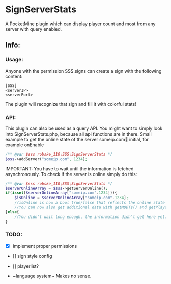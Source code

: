 # SignServerStats
A PocketMine plugin which can display player count and most from any server with query enabled.

## Info:
### Usage:
Anyone with the permission SSS.signs can create a sign with the following content:
```
[SSS]
<serverIP>
<serverPort>
```

The plugin will recognize that sign and fill it with colorful stats!

### API:
This plugin can also be used as a query API. You might want to simply look into SignServerStats.php, because all api functions are in there.
Small example to get the online state of the server someip.com:1234:
initial, for example onEnable
```php
/** @var $sss robske_110\SSS\SignServerStats */
$sss->addServer("someip.com", 1234);
```
IMPORTANT: You have to wait until the information is fetched asynchronously.
To check if the server is online simply do this:
```php
/** @var $sss robske_110\SSS\SignServerStats */
$serverOnlineArray = $sss->getServerOnline();
if(isset($serverOnlineArray["someip.com".1234])){
    $isOnline = $serverOnlineArray["someip.com".1234];
    //isOnline is now a bool true/false that reflects the online state of the server (if the server is online and this says false, query probably isn't enabled)
    //You can now also get additional data with getMODTs() and getPlayerData() in the same way.
}else{
    //You didn't wait long enough, the information didn't get here yet...
}
```

### TODO:

- [x] implement proper permissions

- [] sign style config

- [] playerlist?

- ~language system~ Makes no sense.
